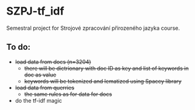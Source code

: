 # SZPJ-tf_idf
Semestral project for Strojové zpracování přirozeného jazyka course.

## To do:
- ~~load data from docs (n=3204)~~
	+ ~~there will be dictrionary with doc ID as key and list of keywords in doc as value~~
	+ ~~keywords will be tokenized and lematized using Spacey library~~
- ~~load data from querries~~
	+ ~~the same rules as for data for docs~~
- do the tf-idf magic